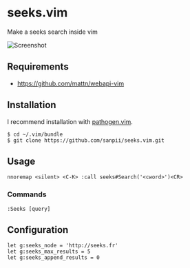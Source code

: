 # seeks.vim

Make a seeks search inside vim

![Screenshot](https://github.com/downloads/sanpii/seeks.vim/seeks-vim.png)

## Requirements

* https://github.com/mattn/webapi-vim

## Installation

I recommend installation with [pathogen.vim](https://github.com/tpope/vim-pathogen).

    $ cd ~/.vim/bundle
    $ git clone https://github.com/sanpii/seeks.vim.git

## Usage

    nnoremap <silent> <C-K> :call seeks#Search('<cword>')<CR>

### Commands

    :Seeks [query]

## Configuration

    let g:seeks_node = 'http://seeks.fr'
    let g:seeks_max_results = 5
    let g:seeks_append_results = 0
